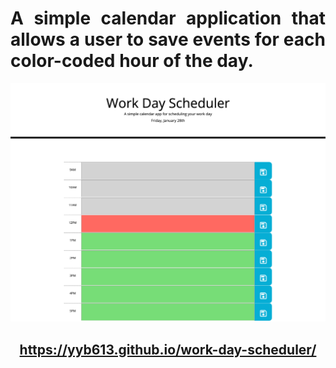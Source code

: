 # <div align="justify">A simple calendar application that allows a user to save events for each color-coded hour of the day.</div>

![screenshot](assets/images/screenshot.png)

## <div align="center">https://yyb613.github.io/work-day-scheduler/</div>
